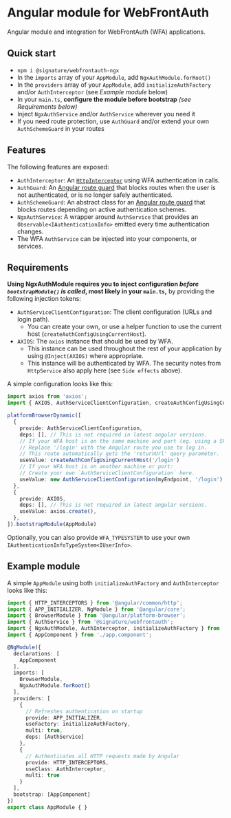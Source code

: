 # Angular module for WebFrontAuth

Angular module and integration for WebFrontAuth (WFA) applications.

## Quick start

- `npm i @signature/webfrontauth-ngx`
- In the `imports` array of your `AppModule`, add `NgxAuthModule.forRoot()`
- In the `providers` array of your `AppModule`, add `initializeAuthFactory` and/or `AuthInterceptor` (see *Example module* below)
- In your `main.ts`, **configure the module before bootstrap** *(see Requirements below)*
- Inject `NgxAuthService` and/or `AuthService` wherever you need it
- If you need route protection, use `AuthGuard` and/or extend your own `AuthSchemeGuard` in your routes

## Features

The following features are exposed:

- `AuthInterceptor`: An [`HttpInterceptor`](https://angular.io/guide/http#intercepting-requests-and-responses) using WFA authentication in calls.
- `AuthGuard`: An [Angular route guard](https://angular.io/guide/router#milestone-5-route-guards) that blocks routes when the user is not authenticated, or is no longer safely authenticated.
- `AuthSchemeGuard`: An abstract class for an [Angular route guard](https://angular.io/guide/router#milestone-5-route-guards) that blocks routes depending on active authentication schemes.
- `NgxAuthService`: A wrapper around `AuthService` that provides an `Observable<IAuthenticationInfo>` emitted every time authentication changes.
- The WFA `AuthService` can be injected into your components, or services.

## Requirements

**Using NgxAuthModule requires you to inject configuration *before `bootstrapModule()` is called*, most likely in your `main.ts`,** by providing the following injection tokens:

- `AuthServiceClientConfiguration`: The client configuration (URLs and login path).
  - You can create your own, or use a helper function to use the current host (`createAuthConfigUsingCurrentHost`).
- `AXIOS`: The `axios` instance that should be used by WFA.
  - This instance can be used throughout the rest of your application by using `@Inject(AXIOS)` where appropriate.
  - This instance will be authenticated by WFA. The security notes from `HttpService` also apply here (see `Side effects` above).

A simple configuration looks like this:

```ts
import axios from 'axios';
import { AXIOS, AuthServiceClientConfiguration, createAuthConfigUsingCurrentHost } from '@signature/webfrontauth-ngx';

platformBrowserDynamic([
  {
    provide: AuthServiceClientConfiguration,
    deps: [], // This is not required in latest angular versions.
    // If your WFA host is on the same machine and port (eg. using a SPA proxy):
    // Replace '/login' with the Angular route you use to log in.
    // This route automatically gets the 'returnUrl' query parameter.
    useValue: createAuthConfigUsingCurrentHost('/login')
    // If your WFA host is on another machine or port:
    // Create your own `AuthServiceClientConfiguration` here.
    useValue: new AuthServiceClientConfiguration(myEndpoint, '/login')
  },
  {
    provide: AXIOS,
    deps: [], // This is not required in latest angular versions.
    useValue: axios.create(),
  },
]).bootstrapModule(AppModule)
```

Optionally, you can also provide `WFA_TYPESYSTEM` to use your own `IAuthenticationInfoTypeSystem<IUserInfo>`.

## Example module

A simple `AppModule` using both `initializeAuthFactory` and `AuthInterceptor` looks like this:

```ts
import { HTTP_INTERCEPTORS } from '@angular/common/http';
import { APP_INITIALIZER, NgModule } from '@angular/core';
import { BrowserModule } from '@angular/platform-browser';
import { AuthService } from '@signature/webfrontauth';
import { NgxAuthModule, AuthInterceptor, initializeAuthFactory } from '@signature/webfrontauth-ngx';
import { AppComponent } from './app.component';

@NgModule({
  declarations: [
    AppComponent
  ],
  imports: [
    BrowserModule,
    NgxAuthModule.forRoot()
  ],
  providers: [
    {
      // Refreshes authentication on startup
      provide: APP_INITIALIZER,
      useFactory: initializeAuthFactory,
      multi: true,
      deps: [AuthService]
    },
    {
      // Authenticates all HTTP requests made by Angular
      provide: HTTP_INTERCEPTORS,
      useClass: AuthInterceptor,
      multi: true
    }
  ],
  bootstrap: [AppComponent]
})
export class AppModule { }
```
